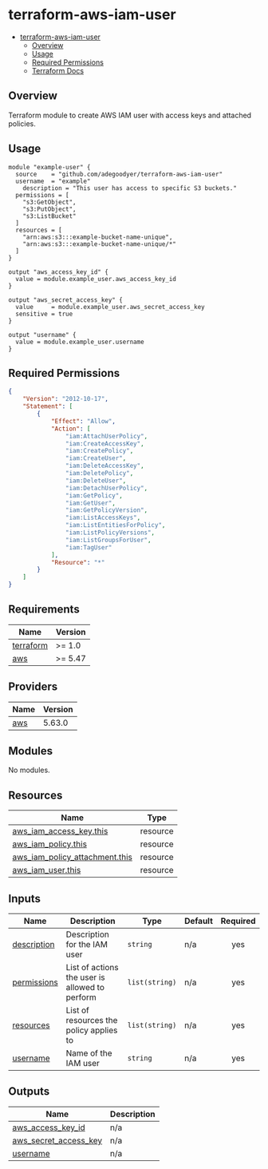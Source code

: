 # terraform-aws-iam-user

<!--toc:start-->
- [terraform-aws-iam-user](#terraform-aws-iam-user)
  - [Overview](#overview)
  - [Usage](#usage)
  - [Required Permissions](#required-permissions)
  - [Terraform Docs](#terraform-docs)
<!--toc:end-->

## Overview
Terraform module to create AWS IAM user with access keys and attached policies.

## Usage
```hcl
module "example-user" {
  source    = "github.com/adegoodyer/terraform-aws-iam-user"
  username  = "example"
	description = "This user has access to specific S3 buckets."
  permissions = [
    "s3:GetObject",
    "s3:PutObject",
    "s3:ListBucket"
  ]
  resources = [
    "arn:aws:s3:::example-bucket-name-unique",
    "arn:aws:s3:::example-bucket-name-unique/*"
  ]
}

output "aws_access_key_id" {
  value = module.example_user.aws_access_key_id
}

output "aws_secret_access_key" {
  value     = module.example_user.aws_secret_access_key
  sensitive = true
}

output "username" {
  value = module.example_user.username
}
```

## Required Permissions
```json
{
    "Version": "2012-10-17",
    "Statement": [
        {
            "Effect": "Allow",
            "Action": [
                "iam:AttachUserPolicy",
                "iam:CreateAccessKey",
                "iam:CreatePolicy",
                "iam:CreateUser",
                "iam:DeleteAccessKey",
                "iam:DeletePolicy",
                "iam:DeleteUser",
                "iam:DetachUserPolicy",
                "iam:GetPolicy",
                "iam:GetUser",
                "iam:GetPolicyVersion",
                "iam:ListAccessKeys",
                "iam:ListEntitiesForPolicy",
                "iam:ListPolicyVersions",
                "iam:ListGroupsForUser",
                "iam:TagUser"
            ],
            "Resource": "*"
        }
    ]
}
```

<!-- BEGINNING OF PRE-COMMIT-TERRAFORM DOCS HOOK -->
## Requirements

| Name | Version |
|------|---------|
| <a name="requirement_terraform"></a> [terraform](#requirement\_terraform) | >= 1.0 |
| <a name="requirement_aws"></a> [aws](#requirement\_aws) | >= 5.47 |

## Providers

| Name | Version |
|------|---------|
| <a name="provider_aws"></a> [aws](#provider\_aws) | 5.63.0 |

## Modules

No modules.

## Resources

| Name | Type |
|------|------|
| [aws_iam_access_key.this](https://registry.terraform.io/providers/hashicorp/aws/latest/docs/resources/iam_access_key) | resource |
| [aws_iam_policy.this](https://registry.terraform.io/providers/hashicorp/aws/latest/docs/resources/iam_policy) | resource |
| [aws_iam_policy_attachment.this](https://registry.terraform.io/providers/hashicorp/aws/latest/docs/resources/iam_policy_attachment) | resource |
| [aws_iam_user.this](https://registry.terraform.io/providers/hashicorp/aws/latest/docs/resources/iam_user) | resource |

## Inputs

| Name | Description | Type | Default | Required |
|------|-------------|------|---------|:--------:|
| <a name="input_description"></a> [description](#input\_description) | Description for the IAM user | `string` | n/a | yes |
| <a name="input_permissions"></a> [permissions](#input\_permissions) | List of actions the user is allowed to perform | `list(string)` | n/a | yes |
| <a name="input_resources"></a> [resources](#input\_resources) | List of resources the policy applies to | `list(string)` | n/a | yes |
| <a name="input_username"></a> [username](#input\_username) | Name of the IAM user | `string` | n/a | yes |

## Outputs

| Name | Description |
|------|-------------|
| <a name="output_aws_access_key_id"></a> [aws\_access\_key\_id](#output\_aws\_access\_key\_id) | n/a |
| <a name="output_aws_secret_access_key"></a> [aws\_secret\_access\_key](#output\_aws\_secret\_access\_key) | n/a |
| <a name="output_username"></a> [username](#output\_username) | n/a |
<!-- END OF PRE-COMMIT-TERRAFORM DOCS HOOK -->
